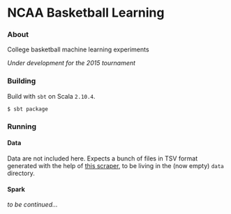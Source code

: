 NCAA Basketball Learning
===

### About

College basketball machine learning experiments

*Under development for the 2015 tournament*

### Building

Build with `sbt` on Scala `2.10.4`.

```
$ sbt package
```

### Running

#### Data

Data are not included here. Expects a bunch of files in TSV format generated
with the help of [this scraper](https://github.com/rodzam/ncaab-stats-scraper),
to be living in the (now empty) `data` directory.

#### Spark

*to be continued...*

